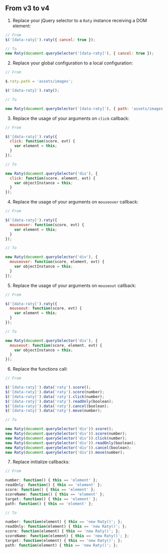 ## From v3 to v4

1. Replace your jQuery selector to a `Raty` instance receiving a DOM element:

```js
// From
$('[data-raty]').raty({ cancel: true });

// To
new Raty(document.querySelector('[data-raty]'), { cancel: true });
```

2. Replace your global configuration to a local configuration:

```js
// From

$.raty.path = 'assets/images';

$('[data-raty]').raty();

// To

new Raty(document.querySelector('[data-raty]'), { path: 'assets/images' });
```

3. Replace the usage of your arguments on `click` callback:

```js
// From

$('[data-raty]').raty({
  click: function(score, evt) {
    var element = this;
  }
});

// To

new Raty(document.querySelector('div'), {
  click: function(score, element, evt) {
    var objectInstance = this;
  }
});
```

4. Replace the usage of your arguments on `mouseover` callback:

```js
// From

$('[data-raty]').raty({
  mouseover: function(score, evt) {
    var element = this;
  }
});

// To

new Raty(document.querySelector('div'), {
  mouseover: function(score, element, evt) {
    var objectInstance = this;
  }
});
```

5. Replace the usage of your arguments on `mouseout` callback:

```js
// From

$('[data-raty]').raty({
  mouseout: function(score, evt) {
    var element = this;
  }
});

// To

new Raty(document.querySelector('div'), {
  mouseout: function(score, element, evt) {
    var objectInstance = this;
  }
});
```

6. Replace the functions call:

```js
// From

$('[data-raty]').data('raty').score();
$('[data-raty]').data('raty').score(number);
$('[data-raty]').data('raty').click(number);
$('[data-raty]').data('raty').readOnly(boolean);
$('[data-raty]').data('raty').cancel(boolean);
$('[data-raty]').data('raty').move(number);

// To

new Raty(document.querySelector('div')).score();
new Raty(document.querySelector('div')).score(number);
new Raty(document.querySelector('div')).click(number);
new Raty(document.querySelector('div')).readOnly(boolean);
new Raty(document.querySelector('div')).cancel(boolean);
new Raty(document.querySelector('div')).move(number);
```

7. Replace initialize callbacks:

```js
// From

number: function() { this == 'element' };
readOnly: function() { this == 'element' };
score: function() { this == 'element' };
scoreName: function() { this == 'element' };
target: function() { this == 'element' };
path: function() { this == 'element' };

// To

number: function(element) { this == 'new Raty()'; };
readOnly: function(element) { this == 'new Raty()'; };
score: function(element) { this == 'new Raty()'; };
scoreName: function(element) { this == 'new Raty()'; };
target: function(element) { this == 'new Raty()'; };
path: function(element) { this == 'new Raty()'; };
```
